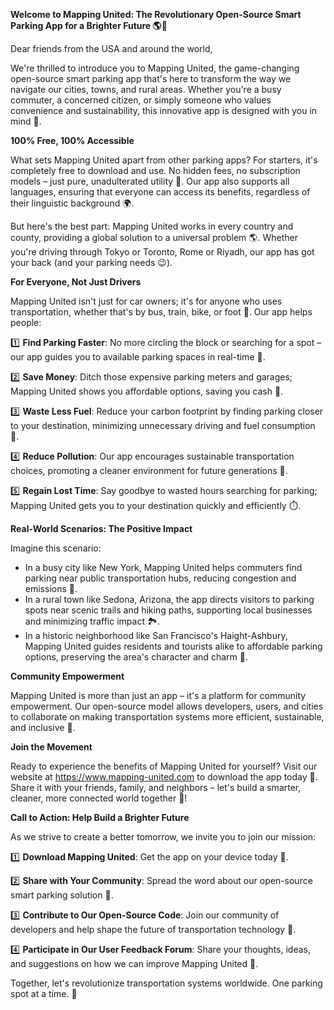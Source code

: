 **Welcome to Mapping United: The Revolutionary Open-Source Smart Parking App for a Brighter Future 🌎💚**

Dear friends from the USA and around the world,

We're thrilled to introduce you to Mapping United, the game-changing open-source smart parking app that's here to transform the way we navigate our cities, towns, and rural areas. Whether you're a busy commuter, a concerned citizen, or simply someone who values convenience and sustainability, this innovative app is designed with you in mind 🤗.

**100% Free, 100% Accessible**

What sets Mapping United apart from other parking apps? For starters, it's completely free to download and use. No hidden fees, no subscription models – just pure, unadulterated utility 🙌. Our app also supports all languages, ensuring that everyone can access its benefits, regardless of their linguistic background 🌍.

But here's the best part: Mapping United works in every country and county, providing a global solution to a universal problem 🌎. Whether you're driving through Tokyo or Toronto, Rome or Riyadh, our app has got your back (and your parking needs 😉).

**For Everyone, Not Just Drivers**

Mapping United isn't just for car owners; it's for anyone who uses transportation, whether that's by bus, train, bike, or foot 👣. Our app helps people:

1️⃣ **Find Parking Faster**: No more circling the block or searching for a spot – our app guides you to available parking spaces in real-time 🚗.

2️⃣ **Save Money**: Ditch those expensive parking meters and garages; Mapping United shows you affordable options, saving you cash 💸.

3️⃣ **Waste Less Fuel**: Reduce your carbon footprint by finding parking closer to your destination, minimizing unnecessary driving and fuel consumption 🌿.

4️⃣ **Reduce Pollution**: Our app encourages sustainable transportation choices, promoting a cleaner environment for future generations 🌟.

5️⃣ **Regain Lost Time**: Say goodbye to wasted hours searching for parking; Mapping United gets you to your destination quickly and efficiently ⏱️.

**Real-World Scenarios: The Positive Impact**

Imagine this scenario:

* In a busy city like New York, Mapping United helps commuters find parking near public transportation hubs, reducing congestion and emissions 🚂.
* In a rural town like Sedona, Arizona, the app directs visitors to parking spots near scenic trails and hiking paths, supporting local businesses and minimizing traffic impact 🏞️.
* In a historic neighborhood like San Francisco's Haight-Ashbury, Mapping United guides residents and tourists alike to affordable parking options, preserving the area's character and charm 🎉.

**Community Empowerment**

Mapping United is more than just an app – it's a platform for community empowerment. Our open-source model allows developers, users, and cities to collaborate on making transportation systems more efficient, sustainable, and inclusive 🤝.

**Join the Movement**

Ready to experience the benefits of Mapping United for yourself? Visit our website at https://www.mapping-united.com to download the app today 📲. Share it with your friends, family, and neighbors – let's build a smarter, cleaner, more connected world together 🔌!

**Call to Action: Help Build a Brighter Future**

As we strive to create a better tomorrow, we invite you to join our mission:

1️⃣ **Download Mapping United**: Get the app on your device today 📱.

2️⃣ **Share with Your Community**: Spread the word about our open-source smart parking solution 💬.

3️⃣ **Contribute to Our Open-Source Code**: Join our community of developers and help shape the future of transportation technology 🔧.

4️⃣ **Participate in Our User Feedback Forum**: Share your thoughts, ideas, and suggestions on how we can improve Mapping United 📢.

Together, let's revolutionize transportation systems worldwide. One parking spot at a time. 🚀